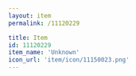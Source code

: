 ```yaml
---
layout: item
permalink: /11120229

title: Item
id: 11120229
item_name: 'Unknown'
icon_url: 'item/icon/11150023.png'
---
```

